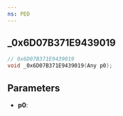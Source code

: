 ```yaml
---
ns: PED
---
```

## _0x6D07B371E9439019

```c
// 0x6D07B371E9439019
void _0x6D07B371E9439019(Any p0);
```

## Parameters
* **p0**:
